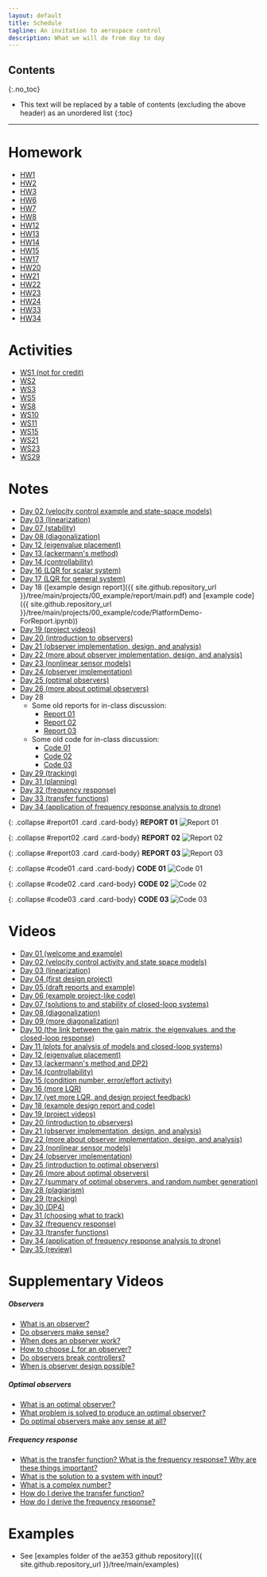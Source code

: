 ```yaml
---
layout: default
title: Schedule
tagline: An invitation to aerospace control
description: What we will do from day to day
---
```


## Contents
{:.no_toc}

* This text will be replaced by a table of contents (excluding the above header) as an unordered list
{:toc}

---

# Homework

* [HW1](https://www.prairielearn.org/pl/course_instance/129078/assessment/2316731)
* [HW2](https://www.prairielearn.org/pl/course_instance/129078/assessment/2316751)
* [HW3](https://www.prairielearn.org/pl/course_instance/129078/assessment/2316827)
* [HW6](https://www.prairielearn.org/pl/course_instance/129078/assessment/2317020)
* [HW7](https://www.prairielearn.org/pl/course_instance/129078/assessment/2317073)
* [HW8](https://www.prairielearn.org/pl/course_instance/129078/assessment/2317106)
* [HW12](https://www.prairielearn.org/pl/course_instance/129078/assessment/2317506)
* [HW13](https://www.prairielearn.org/pl/course_instance/129078/assessment/2317548)
* [HW14](https://www.prairielearn.org/pl/course_instance/129078/assessment/2317606)
* [HW15](https://www.prairielearn.org/pl/course_instance/129078/assessment/2317630)
* [HW17](https://www.prairielearn.org/pl/course_instance/129078/assessment/2317709)
* [HW20](https://www.prairielearn.org/pl/course_instance/129078/assessment/2317860)
* [HW21](https://www.prairielearn.org/pl/course_instance/129078/assessment/2317891)
* [HW22](https://www.prairielearn.org/pl/course_instance/129078/assessment/2318052)
* [HW23](https://www.prairielearn.org/pl/course_instance/129078/assessment/2318085)
* [HW24](https://www.prairielearn.org/pl/course_instance/129078/assessment/2318114)
* [HW33](https://www.prairielearn.org/pl/course_instance/129078/assessment/2318452)
* [HW34](https://www.prairielearn.org/pl/course_instance/129078/assessment/2318518)

# Activities

* [WS1 (not for credit)](https://www.prairielearn.org/pl/course_instance/129078/assessment/2316729)
* [WS2](https://www.prairielearn.org/pl/course_instance/129078/assessment/2316748)
* [WS3](https://www.prairielearn.org/pl/course_instance/129078/assessment/2316828)
* [WS5](https://www.prairielearn.org/pl/course_instance/129078/assessment/2316967)
* [WS8](https://www.prairielearn.org/pl/course_instance/129078/assessment/2317107)
* [WS10](https://www.prairielearn.org/pl/course_instance/129078/assessment/2317236)
* [WS11](https://www.prairielearn.org/pl/course_instance/129078/assessment/2317296)
* [WS15](https://www.prairielearn.org/pl/course_instance/129078/assessment/2317632)
* [WS21](https://www.prairielearn.org/pl/course_instance/129078/assessment/2317861)
* [WS23](https://www.prairielearn.org/pl/course_instance/129078/assessment/2318057)
* [WS29](https://www.prairielearn.org/pl/course_instance/129078/assessment/2318300)

# Notes

* [Day 02 (velocity control example and state-space models)](notes/Day02-StateSpace.pdf)
* [Day 03 (linearization)](notes/Day03-Linearization.pdf)
* [Day 07 (stability)](notes/Day07-Stability.pdf)
* [Day 08 (diagonalization)](notes/Day08-Diagonalization.pdf)
* [Day 12 (eigenvalue placement)](notes/Day12-EigenvaluePlacement.pdf)
* [Day 13 (ackermann's method)](notes/Day13-AckermannsMethod.pdf)
* [Day 14 (controllability)](notes/Day14-Controllability.pdf)
* [Day 16 (LQR for scalar system)](notes/Day16-LQR-Scalar.pdf)
* [Day 17 (LQR for general system)](notes/Day17-LQR-General.pdf)
* Day 18 ([example design report]({{ site.github.repository_url }}/tree/main/projects/00_example/report/main.pdf) and [example code]({{ site.github.repository_url }}/tree/main/projects/00_example/code/PlatformDemo-ForReport.ipynb))
* [Day 19 (project videos)](https://docs.google.com/document/d/1XggcJWQ1uRCqQvlQwUoprhI2KRj-ux5pGxMiAPtYdEU/edit?usp=sharing)
* [Day 20 (introduction to observers)](notes/Day20-Observers.pdf)
* [Day 21 (observer implementation, design, and analysis)](notes/Day21-MoreObservers.pdf)
* [Day 22 (more about observer implementation, design, and analysis)](notes/Day22-EvenMoreObservers.pdf)
* [Day 23 (nonlinear sensor models)](notes/Day23-NonlinearSensorModels.pdf)
* [Day 24 (observer implementation)](notes/Day24-ObserverImplementation.pdf)
* [Day 25 (optimal observers)](notes/Day25-OptimalObservers.pdf)
* [Day 26 (more about optimal observers)](notes/Day26-MoreOptimalObservers.pdf)
* Day 28
    * Some old reports for in-class discussion:
        - <a role="button" data-bs-toggle="collapse" href="#report01" aria-expanded="false" aria-controls="report01">Report 01</a>
        - <a role="button" data-bs-toggle="collapse" href="#report02" aria-expanded="false" aria-controls="report02">Report 02</a>
        - <a role="button" data-bs-toggle="collapse" href="#report03" aria-expanded="false" aria-controls="report03">Report 03</a>
    * Some old code for in-class discussion:
        - <a role="button" data-bs-toggle="collapse" href="#code01" aria-expanded="false" aria-controls="code01">Code 01</a>
        - <a role="button" data-bs-toggle="collapse" href="#code02" aria-expanded="false" aria-controls="code02">Code 02</a>
        - <a role="button" data-bs-toggle="collapse" href="#code03" aria-expanded="false" aria-controls="code03">Code 03</a>
* [Day 29 (tracking)](notes/Day29-Tracking.pdf)
* [Day 31 (planning)](notes/Day31-Planning.pdf)
* [Day 32 (frequency response)](notes/Day32-FrequencyResponse.pdf)
* [Day 33 (transfer functions)](notes/Day33-TransferFunctions.pdf)
* [Day 34 (application of frequency response analysis to drone)](notes/Day34-FreqRespOfDrone.pdf)

{: .collapse #report01 .card .card-body}
**REPORT 01**
![Report 01](images/report01.png)

{: .collapse #report02 .card .card-body}
**REPORT 02**
![Report 02](images/report02.png)

{: .collapse #report03 .card .card-body}
**REPORT 03**
![Report 03](images/report03.png)

{: .collapse #code01 .card .card-body}
**CODE 01**
![Code 01](images/code01.png)

{: .collapse #code02 .card .card-body}
**CODE 02**
![Code 02](images/code02.png)

{: .collapse #code03 .card .card-body}
**CODE 03**
![Code 03](images/code03.png)

# Videos

* [Day 01 (welcome and example)](https://mediaspace.illinois.edu/media/t/1_ik3qndbb/243767652)
* [Day 02 (velocity control activity and state space models)](https://mediaspace.illinois.edu/media/t/1_x72u7o60/243767652)
* [Day 03 (linearization)](https://mediaspace.illinois.edu/media/t/1_p1vp1ha2/243767652)
* [Day 04 (first design project)](https://mediaspace.illinois.edu/media/t/1_hcj6h99p/243767652)
* [Day 05 (draft reports and example)](https://mediaspace.illinois.edu/media/t/1_i72xge6f/243767652)
* [Day 06 (example project-like code)](https://mediaspace.illinois.edu/media/t/1_vj19myeq/243767652)
* [Day 07 (solutions to and stability of closed-loop systems)](https://mediaspace.illinois.edu/media/t/1_bacl868j/243767652)
* [Day 08 (diagonalization)](https://mediaspace.illinois.edu/media/t/1_q4cbmprq/243767652)
* [Day 09 (more diagonalization)](https://mediaspace.illinois.edu/media/t/1_xyf3p21x/243767652)
* [Day 10 (the link between the gain matrix, the eigenvalues, and the closed-loop response)](https://mediaspace.illinois.edu/media/t/1_vywmz0x6/243767652)
* [Day 11 (plots for analysis of models and closed-loop systems)](https://mediaspace.illinois.edu/media/t/1_61esk1zn/243767652)
* [Day 12 (eigenvalue placement)](https://mediaspace.illinois.edu/media/t/1_026wll6d/243767652)
* [Day 13 (ackermann's method and DP2)](https://mediaspace.illinois.edu/media/t/1_4f9icom6/243767652)
* [Day 14 (controllability)](https://mediaspace.illinois.edu/media/t/1_t206zxiv/243767652)
* [Day 15 (condition number, error/effort activity)](https://mediaspace.illinois.edu/media/t/1_svo8okjr/243767652)
* [Day 16 (more LQR)](https://mediaspace.illinois.edu/media/t/1_8yro7wse/243767652)
* [Day 17 (yet more LQR, and design project feedback)](https://mediaspace.illinois.edu/media/t/1_8q6hzas5/243767652)
* [Day 18 (example design report and code)](https://mediaspace.illinois.edu/media/t/1_77zvw83g/243767652)
* [Day 19 (project videos)](https://mediaspace.illinois.edu/media/t/1_v870t5lp/243767652)
* [Day 20 (introduction to observers)](https://mediaspace.illinois.edu/media/t/1_yc8yxfnv/243767652)
* [Day 21 (observer implementation, design, and analysis)](https://mediaspace.illinois.edu/media/t/1_ycmlgk8m/243767652)
* [Day 22 (more about observer implementation, design, and analysis)](https://mediaspace.illinois.edu/media/t/1_zznp17o8/243767652)
* [Day 23 (nonlinear sensor models)](https://mediaspace.illinois.edu/media/t/1_hu9beo6t/243767652)
* [Day 24 (observer implementation)](https://mediaspace.illinois.edu/media/t/1_u8f9jr7i/243767652)
* [Day 25 (introduction to optimal observers)](https://mediaspace.illinois.edu/media/t/1_n9274dis/243767652)
* [Day 26 (more about optimal observers)](https://mediaspace.illinois.edu/media/t/1_y87beelw/243767652)
* [Day 27 (summary of optimal observers, and random number generation)](https://mediaspace.illinois.edu/media/t/1_15bjvo5o/243767652)
* [Day 28 (plagiarism)](https://mediaspace.illinois.edu/media/t/1_f7i0pcwr/243767652)
* [Day 29 (tracking)](https://mediaspace.illinois.edu/media/t/1_0n41gmav/243767652)
* [Day 30 (DP4)](https://mediaspace.illinois.edu/media/t/1_kfbeokbn/243767652)
* [Day 31 (choosing what to track)](https://mediaspace.illinois.edu/media/t/1_t8zkpvgy/243767652)
* [Day 32 (frequency response)](https://mediaspace.illinois.edu/media/t/1_du8g02fi/243767652)
* [Day 33 (transfer functions)](https://mediaspace.illinois.edu/media/t/1_uv6fyy7c/243767652)
* [Day 34 (application of frequency response analysis to drone)](https://mediaspace.illinois.edu/media/t/1_0egnz0ya/243767652)
* [Day 35 (review)](https://mediaspace.illinois.edu/media/t/1_p5e4vmrr/243767652)

# Supplementary Videos

##### Observers

* [What is an observer?](https://mediaspace.illinois.edu/media/t/1_bwsv03zv/243767652)
* [Do observers make sense?](https://mediaspace.illinois.edu/media/t/1_xf9cytda/243767652)
* [When does an observer work?](https://mediaspace.illinois.edu/media/t/1_ma7mf2v3/243767652)
* [How to choose $L$ for an observer?](https://mediaspace.illinois.edu/media/t/1_6kd1vo4k/243767652)
* [Do observers break controllers?](https://mediaspace.illinois.edu/media/t/1_93pesfka/243767652)
* [When is observer design possible?](https://mediaspace.illinois.edu/media/t/1_rxgahknr/243767652)

##### Optimal observers

* [What is an optimal observer?](https://mediaspace.illinois.edu/media/t/1_m5ku4a2i/243767652)
* [What problem is solved to produce an optimal observer?](https://mediaspace.illinois.edu/media/t/1_cvfqo0i0/243767652)
* [Do optimal observers make any sense at all?](https://mediaspace.illinois.edu/media/t/1_axx6h2yg/243767652)

##### Frequency response

* [What is the transfer function? What is the frequency response? Why are these things important?](https://mediaspace.illinois.edu/media/t/1_oljuanym/243767652)
* [What is the solution to a system with input?](https://mediaspace.illinois.edu/media/t/0_29rmp7ql/243767652)
* [What is a complex number?](https://mediaspace.illinois.edu/media/t/1_h4sfjfwc/243767652)
* [How do I derive the transfer function?](https://mediaspace.illinois.edu/media/t/1_xzp809m6/243767652)
* [How do I derive the frequency response?](https://mediaspace.illinois.edu/media/t/1_xmptsbkg/243767652)


# Examples

* See [examples folder of the ae353 github repository]({{ site.github.repository_url }}/tree/main/examples)
